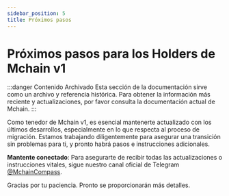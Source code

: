 ```yaml
---
sidebar_position: 5
title: Próximos pasos
---
```


# Próximos pasos para los Holders de Mchain v1

:::danger Contenido Archivado
Esta sección de la documentación sirve como un archivo y referencia histórica. Para obtener la información más reciente y actualizaciones, por favor consulta la documentación actual de Mchain.
:::

Como tenedor de Mchain v1, es esencial mantenerte actualizado con los últimos desarrollos, especialmente en lo que respecta al proceso de migración. Estamos trabajando diligentemente para asegurar una transición sin problemas para ti, y pronto habrá pasos e instrucciones adicionales.

**Mantente conectado**: Para asegurarte de recibir todas las actualizaciones o instrucciones vitales, sigue nuestro canal oficial de Telegram [@MchainCompass](https://t.me/MchainCompass).

Gracias por tu paciencia. Pronto se proporcionarán más detalles.